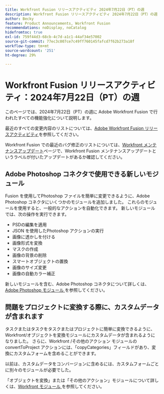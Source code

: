 ```yaml
---
title: Workfront Fusion リリースアクティビティ 2024年7月22日（PT）の週
description: Workfront Fusion リリースアクティビティ 2024年7月22日（PT）の週
author: Becky
feature: Product Announcements, Workfront Fusion
recommendations: noDisplay, noCatalog
hidefromtoc: true
exl-id: 759f44d3-68cb-4c7d-a1c1-44af34e57002
source-git-commit: 77ec3c007ce7c49ff760145fafcd7f62b273a18f
workflow-type: tm+mt
source-wordcount: '251'
ht-degree: 29%

---
```


# Workfront Fusion リリースアクティビティ：2024年7月22日（PT）の週

このページでは、2024年7月22日（PT）の週に Adobe Workfront Fusion で行われたすべての機能強化について説明します。

最近のすべての変更内容のリストについては、[Adobe Workfront Fusion リリースアクティビティ](/help/workfront-fusion/fusion-product-releases/fusion-release-activity.md)を参照してください。

Workfront Fusion での最近のバグ修正のリストについては、[Workfront メンテナンスアップデート](https://experienceleague.adobe.com/docs/workfront-known-issues/releases/current-updates.html?lang=ja)ページで、Workfront Fusion メンテナンスアップデートというラベルが付いたアップデートがあるか確認してください。

## Adobe Photoshop コネクタで使用できる新しいモジュール

Fusion を使用してPhotoshop ファイルを簡単に変更できるように、Adobe Photoshop コネクタにいくつかのモジュールを追加しました。 これらのモジュールを使用すると、一般的なアクションを自動化できます。 新しいモジュールでは、次の操作を実行できます。

* PSDの編集を適用
* JSON を使用したPhotoshop アクションの実行
* 画像に透かしを付ける
* 画像形式を変換
* マスクの作成
* 画像の背景の削除
* スマートオブジェクトの置換
* 画像のサイズ変更
* 画像の自動カラー補正

新しいモジュールを含む、Adobe Photoshop コネクタについて詳しくは、[Adobe Photoshop モジュール ](/help/workfront-fusion/references/apps-and-modules/adobe-connectors/adobe-photoshop-modules.md) を参照してください。

## 問題をプロジェクトに変換する際に、カスタムデータが含まれます

タスクまたはタスクをタスクまたはプロジェクトに簡単に変換できるように、Workfront/オブジェクトを変換モジュールにカスタムデータが含まれるようになりました。 さらに、Workfront /その他のアクション モジュールの convertToProject アクションには、「copyCategories」フィールドがあり、変換にカスタムフォームを含めることができます。

以前は、カスタムデータをコンバージョンに含めるには、カスタムフォームごとに別々のモジュールが必要でした。

「オブジェクトを変換」または「その他のアクション」モジュールについて詳しくは、[Workfront モジュール ](/help/workfront-fusion/references/apps-and-modules/adobe-connectors/workfront-modules.md) を参照してください。
